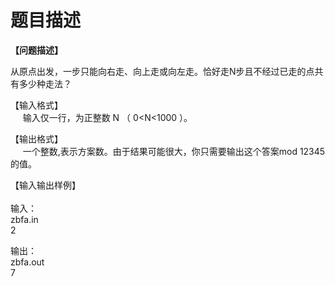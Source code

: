 # 题目描述


<p class="MsoNormal">
<b>【问题描述】</b>
</p>
<p>
从原点出发，一步只能向右走、向上走或向左走。恰好走N步且不经过已走的点共有多少种走法？
</p>
<p>
【输入格式】 <br/>
     输入仅一行，为正整数 N （ 0&lt;N&lt;1000 ）。
</p>
<p>
【输出格式】 <br/>
     一个整数,表示方案数。由于结果可能很大，你只需要输出这个答案mod 12345的值。
</p>
<p>
【输入输出样例】<br/>
 <b><br/>
</b>输入： <br/>
zbfa.in<br/>
2
</p>
<p>
输出：<br/>
zbfa.out<br/>
7
</p>
